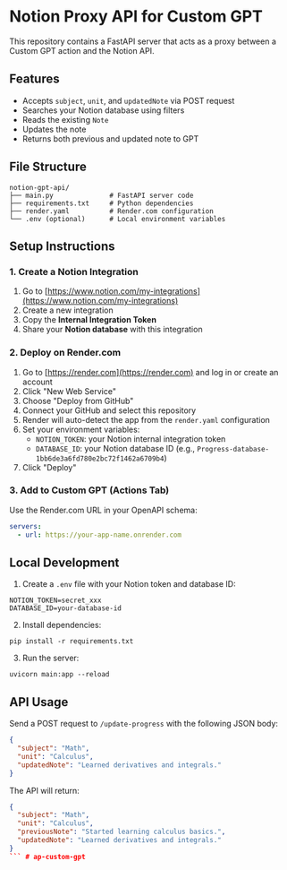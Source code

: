 # Notion Proxy API for Custom GPT

This repository contains a FastAPI server that acts as a proxy between a Custom GPT action and the Notion API.

## Features

- Accepts `subject`, `unit`, and `updatedNote` via POST request
- Searches your Notion database using filters
- Reads the existing `Note`
- Updates the note
- Returns both previous and updated note to GPT

## File Structure

```
notion-gpt-api/
├── main.py              # FastAPI server code
├── requirements.txt     # Python dependencies
├── render.yaml          # Render.com configuration
└── .env (optional)      # Local environment variables
```

## Setup Instructions

### 1. Create a Notion Integration

1. Go to [https://www.notion.com/my-integrations](https://www.notion.com/my-integrations)
2. Create a new integration
3. Copy the **Internal Integration Token**
4. Share your **Notion database** with this integration

### 2. Deploy on Render.com

1. Go to [https://render.com](https://render.com) and log in or create an account
2. Click "New Web Service"
3. Choose "Deploy from GitHub"
4. Connect your GitHub and select this repository
5. Render will auto-detect the app from the `render.yaml` configuration
6. Set your environment variables:
   - `NOTION_TOKEN`: your Notion internal integration token
   - `DATABASE_ID`: your Notion database ID (e.g., `Progress-database-1bb6de3a6fd780e2bc72f1462a6709b4`)
7. Click "Deploy"

### 3. Add to Custom GPT (Actions Tab)

Use the Render.com URL in your OpenAPI schema:

```yaml
servers:
  - url: https://your-app-name.onrender.com
```

## Local Development

1. Create a `.env` file with your Notion token and database ID:
```
NOTION_TOKEN=secret_xxx
DATABASE_ID=your-database-id
```

2. Install dependencies:
```
pip install -r requirements.txt
```

3. Run the server:
```
uvicorn main:app --reload
```

## API Usage

Send a POST request to `/update-progress` with the following JSON body:

```json
{
  "subject": "Math",
  "unit": "Calculus",
  "updatedNote": "Learned derivatives and integrals."
}
```

The API will return:

```json
{
  "subject": "Math",
  "unit": "Calculus",
  "previousNote": "Started learning calculus basics.",
  "updatedNote": "Learned derivatives and integrals."
}
``` # ap-custom-gpt
